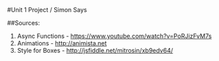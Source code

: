 #Unit 1 Project / Simon Says

##Sources:
1. Async Functions -  https://www.youtube.com/watch?v=PoRJizFvM7s
2. Animations - http://animista.net
3. Style for Boxes - http://jsfiddle.net/mitrosin/xb9edv64/ 